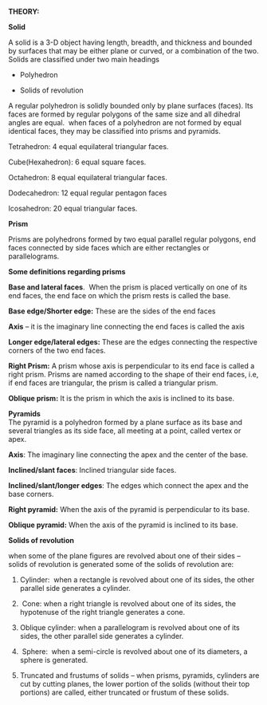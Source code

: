 **THEORY:**

**Solid**

A solid is a 3-D object having length, breadth, and thickness and
bounded by surfaces that may be either plane or curved, or a combination
of the two.  
Solids are classified under two main headings

  - Polyhedron

  - Solids of revolution

A regular polyhedron is solidly bounded only by plane surfaces (faces).
Its faces are formed by regular polygons of the same size and all
dihedral angles are equal.  when faces of a polyhedron are not formed by
equal identical faces, they may be classified into prisms and pyramids.

Tetrahedron: 4 equal equilateral triangular faces.

Cube(Hexahedron): 6 equal square faces.

Octahedron: 8 equal equilateral triangular faces.

Dodecahedron: 12 equal regular pentagon faces

Icosahedron: 20 equal triangular faces.

**Prism**

Prisms are polyhedrons formed by two equal parallel regular polygons,
end faces connected by side faces which are either rectangles or
parallelograms.

**Some definitions regarding prisms**

**<span class="underline">Base and lateral faces</span>**.  When the
prism is placed vertically on one of its end faces, the end face on
which the prism rests is called the base.

**<span class="underline">Base edge/Shorter edge:</span>** These are
the sides of the end faces

**<span class="underline">Axis</span>** – it is the imaginary line
connecting the end faces is called the axis 

**<span class="underline">Longer edge/lateral edges:</span>** These are
the edges connecting the respective corners of the two end faces.

**<span class="underline">Right Prism</span>:** A prism whose axis is
perpendicular to its end face is called a right prism. Prisms are named
according to the shape of their end faces, i.e, if end faces are
triangular, the prism is called a triangular prism. 

**<span class="underline">Oblique prism</span>:** It is the prism in
which the axis is inclined to its base.

**Pyramids**  
The pyramid is a polyhedron formed by a plane surface as its base and
several triangles as its side face, all meeting at a point, called
vertex or apex.

**<span class="underline">Axis</span>**: The imaginary line connecting
the apex and the center of the base.

**<span class="underline">Inclined/slant faces</span>**: Inclined
triangular side faces.

**<span class="underline">Inclined/slant/longer edges</span>**: The
edges which connect the apex and the base corners.

**<span class="underline">Right pyramid</span>:** When the axis of the
pyramid is perpendicular to its base.

**<span class="underline">Oblique pyramid</span>:** When the axis of the
pyramid is inclined to its base.

**Solids of revolution**

when some of the plane figures are revolved about one of their sides –
solids of revolution is generated some of the solids of revolution are:

1.  Cylinder:  when a rectangle is revolved about one of its sides, the
    other parallel side generates a cylinder.   

2.   Cone: when a right triangle is revolved about one of its sides, the
    hypotenuse of the right triangle generates a cone.

3.  Oblique cylinder: when a parallelogram is revolved about one of its
    sides, the other parallel side generates a cylinder.

4.   Sphere:  when a semi-circle is revolved about one of its diameters,
    a sphere is generated.

5.  Truncated and frustums of solids – when prisms, pyramids, cylinders
    are cut by cutting planes, the lower portion of the solids (without
    their top portions) are called, either truncated or frustum of these
    solids.
